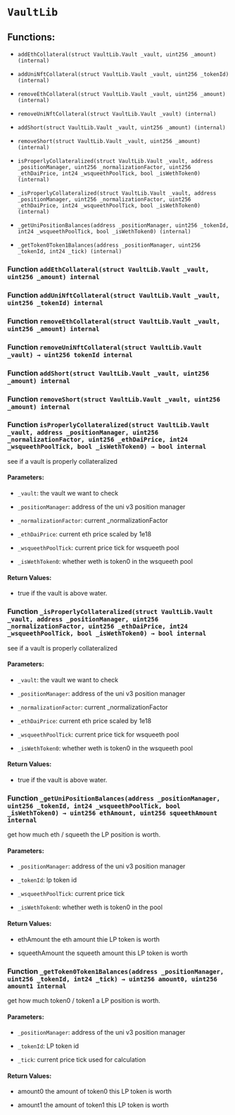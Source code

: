 # `VaultLib`

## Functions:

- `addEthCollateral(struct VaultLib.Vault _vault, uint256 _amount) (internal)`

- `addUniNftCollateral(struct VaultLib.Vault _vault, uint256 _tokenId) (internal)`

- `removeEthCollateral(struct VaultLib.Vault _vault, uint256 _amount) (internal)`

- `removeUniNftCollateral(struct VaultLib.Vault _vault) (internal)`

- `addShort(struct VaultLib.Vault _vault, uint256 _amount) (internal)`

- `removeShort(struct VaultLib.Vault _vault, uint256 _amount) (internal)`

- `isProperlyCollateralized(struct VaultLib.Vault _vault, address _positionManager, uint256 _normalizationFactor, uint256 _ethDaiPrice, int24 _wsqueethPoolTick, bool _isWethToken0) (internal)`

- `_isProperlyCollateralized(struct VaultLib.Vault _vault, address _positionManager, uint256 _normalizationFactor, uint256 _ethDaiPrice, int24 _wsqueethPoolTick, bool _isWethToken0) (internal)`

- `_getUniPositionBalances(address _positionManager, uint256 _tokenId, int24 _wsqueethPoolTick, bool _isWethToken0) (internal)`

- `_getToken0Token1Balances(address _positionManager, uint256 _tokenId, int24 _tick) (internal)`

### Function `addEthCollateral(struct VaultLib.Vault _vault, uint256 _amount) internal`

### Function `addUniNftCollateral(struct VaultLib.Vault _vault, uint256 _tokenId) internal`

### Function `removeEthCollateral(struct VaultLib.Vault _vault, uint256 _amount) internal`

### Function `removeUniNftCollateral(struct VaultLib.Vault _vault) → uint256 tokenId internal`

### Function `addShort(struct VaultLib.Vault _vault, uint256 _amount) internal`

### Function `removeShort(struct VaultLib.Vault _vault, uint256 _amount) internal`

### Function `isProperlyCollateralized(struct VaultLib.Vault _vault, address _positionManager, uint256 _normalizationFactor, uint256 _ethDaiPrice, int24 _wsqueethPoolTick, bool _isWethToken0) → bool internal`

see if a vault is properly collateralized

#### Parameters:

- `_vault`: the vault we want to check

- `_positionManager`: address of the uni v3 position manager

- `_normalizationFactor`: current _normalizationFactor

- `_ethDaiPrice`: current eth price scaled by 1e18

- `_wsqueethPoolTick`: current price tick for wsqueeth pool

- `_isWethToken0`: whether weth is token0 in the wsqueeth pool

#### Return Values:

- true if the vault is above water.

### Function `_isProperlyCollateralized(struct VaultLib.Vault _vault, address _positionManager, uint256 _normalizationFactor, uint256 _ethDaiPrice, int24 _wsqueethPoolTick, bool _isWethToken0) → bool internal`

see if a vault is properly collateralized

#### Parameters:

- `_vault`: the vault we want to check

- `_positionManager`: address of the uni v3 position manager

- `_normalizationFactor`: current _normalizationFactor

- `_ethDaiPrice`: current eth price scaled by 1e18

- `_wsqueethPoolTick`: current price tick for wsqueeth pool

- `_isWethToken0`: whether weth is token0 in the wsqueeth pool

#### Return Values:

- true if the vault is above water.

### Function `_getUniPositionBalances(address _positionManager, uint256 _tokenId, int24 _wsqueethPoolTick, bool _isWethToken0) → uint256 ethAmount, uint256 squeethAmount internal`

get how much eth / squeeth the LP position is worth.

#### Parameters:

- `_positionManager`: address of the uni v3 position manager

- `_tokenId`: lp token id

- `_wsqueethPoolTick`: current price tick

- `_isWethToken0`: whether weth is token0 in the pool

#### Return Values:

- ethAmount the eth amount thie LP token is worth

- squeethAmount the squeeth amount this LP token is worth

### Function `_getToken0Token1Balances(address _positionManager, uint256 _tokenId, int24 _tick) → uint256 amount0, uint256 amount1 internal`

get how much token0 / token1 a LP position is worth.

#### Parameters:

- `_positionManager`: address of the uni v3 position manager

- `_tokenId`: LP token id

- `_tick`: current price tick used for calculation

#### Return Values:

- amount0 the amount of token0 this LP token is worth

- amount1 the amount of token1 this LP token is worth
